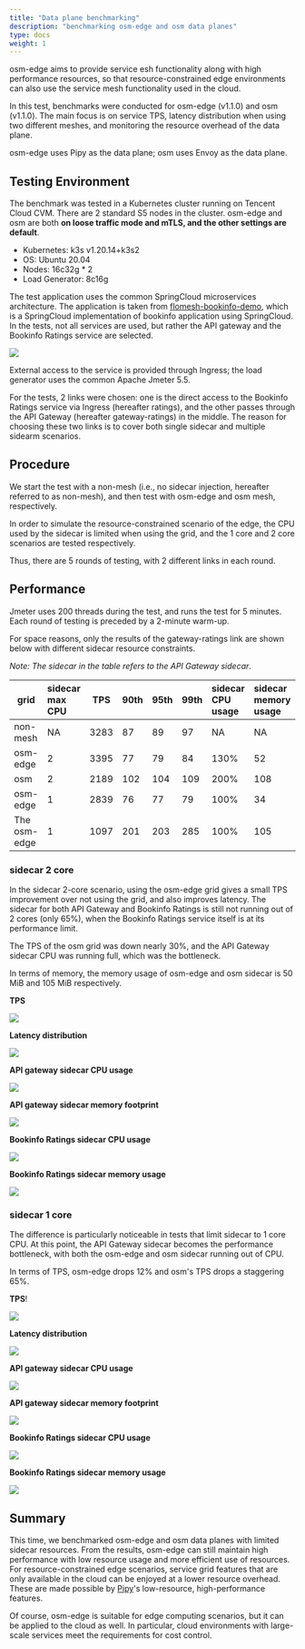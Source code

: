 ```yaml
---
title: "Data plane benchmarking"
description: "benchmarking osm-edge and osm data planes"
type: docs
weight: 1
---
```


osm-edge aims to provide service esh functionality along with high performance resources, so that resource-constrained edge environments can also use the service mesh functionality used in the cloud.

In this test, benchmarks were conducted for osm-edge (v1.1.0) and osm (v1.1.0). The main focus is on service TPS, latency distribution when using two different meshes, and monitoring the resource overhead of the data plane.

osm-edge uses Pipy as the data plane; osm uses Envoy as the data plane.

## Testing Environment

The benchmark was tested in a Kubernetes cluster running on Tencent Cloud CVM. There are 2 standard S5 nodes in the cluster. osm-edge and osm are both **on loose traffic mode and mTLS, and the other settings are default**.

* Kubernetes: k3s v1.20.14+k3s2
* OS: Ubuntu 20.04
* Nodes: 16c32g * 2
* Load Generator: 8c16g

The test application uses the common SpringCloud microservices architecture. The application is taken from [flomesh-bookinfo-demo](https://github.com/flomesh-io/flomesh-bookinfo-demo/), which is a SpringCloud implementation of bookinfo application using SpringCloud. In the tests, not all services are used, but rather the API gateway and the Bookinfo Ratings service are selected.

![](https://user-images.githubusercontent.com/2224492/178288704-3aa44151-4c57-4538-9a0a-55310bb4f200.png)

External access to the service is provided through Ingress; the load generator uses the common Apache Jmeter 5.5.

For the tests, 2 links were chosen: one is the direct access to the Bookinfo Ratings service via Ingress (hereafter ratings), and the other passes through the API Gateway (hereafter gateway-ratings) in the middle. The reason for choosing these two links is to cover both single sidecar and multiple sidearm scenarios.

## Procedure

We start the test with a non-mesh (i.e., no sidecar injection, hereafter referred to as non-mesh), and then test with osm-edge and osm mesh, respectively.

In order to simulate the resource-constrained scenario of the edge, the CPU used by the sidecar is limited when using the grid, and the 1 core and 2 core scenarios are tested respectively.

Thus, there are 5 rounds of testing, with 2 different links in each round.

## Performance

Jmeter uses 200 threads during the test, and runs the test for 5 minutes. Each round of testing is preceded by a 2-minute warm-up.

For space reasons, only the results of the gateway-ratings link are shown below with different sidecar resource constraints.

*Note: The sidecar in the table refers to the API Gateway sidecar*.

| grid | sidecar max CPU | TPS | 90th | 95th | 99th | sidecar CPU usage | sidecar memory usage |
|----------|:-----------------|------|:-----|:-----|:-----|:-----------------|:----------------|
| non-mesh | NA | 3283 | 87 | 89 | 97 | NA | NA | NA |
| osm-edge | 2 | 3395 | 77 | 79 | 84 | 130% | 52 |
| osm | 2 | 2189 | 102 | 104 | 109 | 200% | 108 |
| osm-edge | 1 | 2839 | 76 | 77 | 79 | 100% | 34 |
| The osm-edge | 1 | 1097 | 201 | 203 | 285 | 100% | 105 |


### sidecar 2 core

In the sidecar 2-core scenario, using the osm-edge grid gives a small TPS improvement over not using the grid, and also improves latency. The sidecar for both API Gateway and Bookinfo Ratings is still not running out of 2 cores (only 65%), when the Bookinfo Ratings service itself is at its performance limit.

The TPS of the osm grid was down nearly 30%, and the API Gateway sidecar CPU was running full, which was the bottleneck.

In terms of memory, the memory usage of osm-edge and osm sidecar is 50 MiB and 105 MiB respectively.

**TPS**

![](https://user-images.githubusercontent.com/2224492/178294418-d3d63aef-8c54-49e4-a40e-8bacdec26f74.png)

**Latency distribution**

![](https://user-images.githubusercontent.com/2224492/178294471-b8e1b3c6-a8fd-47cb-872a-0c40418b0da7.png)

**API gateway sidecar CPU usage**

![](https://user-images.githubusercontent.com/2224492/178294732-73aaa9f4-e159-4b8e-ab12-521985313358.png)

**API gateway sidecar memory footprint**

![](https://user-images.githubusercontent.com/2224492/178294829-9d2f0794-12e7-4cd6-827d-11af8b632db9.png)

**Bookinfo Ratings sidecar CPU usage**

![](https://user-images.githubusercontent.com/2224492/178295086-6380004f-369d-4f6b-afeb-71b48c0e3053.png)

**Bookinfo Ratings sidecar memory usage**

![](https://user-images.githubusercontent.com/2224492/178295267-004e7676-04b5-4fef-8e5d-ca196bd7dedc.png)

### sidecar 1 core

The difference is particularly noticeable in tests that limit sidecar to 1 core CPU. At this point, the API Gateway sidecar becomes the performance bottleneck, with both the osm-edge and osm sidecar running out of CPU.

In terms of TPS, osm-edge drops 12% and osm's TPS drops a staggering 65%.

**TPS**!

![](https://user-images.githubusercontent.com/2224492/178295573-8be92413-d499-476e-b3e1-a23d0bcbcda3.png)

**Latency distribution**

![](https://user-images.githubusercontent.com/2224492/178296728-c7ea9a12-d9d4-4be0-9c8d-32bb91724f36.png)

**API gateway sidecar CPU usage**

![](https://user-images.githubusercontent.com/2224492/178300176-0a76080b-3bcb-48f4-a506-4a105ad8c4a8.png)

**API gateway sidecar memory footprint**

![](https://user-images.githubusercontent.com/2224492/178300241-95917e41-5857-4a80-8234-ff6533310ef5.png)

**Bookinfo Ratings sidecar CPU usage**

![](https://user-images.githubusercontent.com/2224492/178300596-2f767c75-6872-4aa5-b943-a3eeae84c55e.png)

**Bookinfo Ratings sidecar memory usage**

![](https://user-images.githubusercontent.com/2224492/178300658-53bdf00d-6f2f-484a-8c3f-0399f9b683ed.png)

## Summary

This time, we benchmarked osm-edge and osm data planes with limited sidecar resources. From the results, osm-edge can still maintain high performance with low resource usage and more efficient use of resources. For resource-constrained edge scenarios, service grid features that are only available in the cloud can be enjoyed at a lower resource overhead. These are made possible by [Pipy](https://flomesh.io)'s low-resource, high-performance features.

Of course, osm-edge is suitable for edge computing scenarios, but it can be applied to the cloud as well. In particular, cloud environments with large-scale services meet the requirements for cost control.